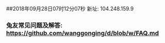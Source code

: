 ##2018年09月28日07时12分07秒 新址: 104.248.159.9
### 兔友常见问题及解答: https://github.com/wanggonging/d/blob/w/FAQ.md
